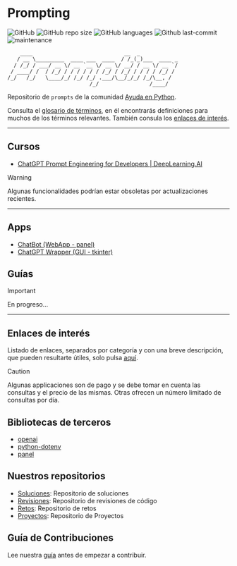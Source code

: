 # Prompting

![GitHub](https://img.shields.io/github/license/AyudaEnPython/prompting)
![GitHub repo size](https://img.shields.io/github/repo-size/AyudaEnPython/prompting)
![GitHub languages](https://img.shields.io/github/languages/top/AyudaEnPython/prompting)
![Github last-commit](https://img.shields.io/github/last-commit/AyudaEnPython/prompting)
![maintenance](https://img.shields.io/maintenance/yes/2024)

        ____                             __  _
       / __ \_________  ____ ___  ____  / /_(_)___  ____ _
      / /_/ / ___/ __ \/ __ `__ \/ __ \/ __/ / __ \/ __ `/
     / ____/ /  / /_/ / / / / / / /_/ / /_/ / / / / /_/ /
    /_/   /_/   \____/_/ /_/ /_/ .___/\__/_/_/ /_/\__, /
                              /_/                /____/

Repositorio de `prompts` de la comunidad [Ayuda en Python](https://www.facebook.com/groups/ayudaenpython/).

Consulta el [glosario de términos](glosario.md), en él encontrarás definiciones para muchos de los términos relevantes.
También consula los [enlaces de interés](enlaces.md).

---

## Cursos

- [ChatGPT Prompt Engineering for Developers | DeepLearning.AI](cursos/chatgpt-prompting-engineering/)

> [!WARNING]
> Algunas funcionalidades podrían estar obsoletas por actualizaciones recientes.

---

## Apps

- [ChatBot (WebApp - panel)](apps/chatbot/)
- [ChatGPT Wrapper (GUI - tkinter)](apps/tkinter_chatgpt_wrapper/)

## Guías

> [!IMPORTANT]
> En progreso...

---

## Enlaces de interés

Listado de enlaces, separados por categoría y con una breve descripción, que pueden resultarte útiles, solo pulsa [aquí](enlaces.md).

> [!CAUTION]
> Algunas applicaciones son de pago y se debe tomar en cuenta las consultas y el precio de las mismas. Otras ofrecen un número limitado de consultas por día.

## Bibliotecas de terceros

- [openai](https://platform.openai.com/docs/api-reference?lang=python)
- [python-dotenv](https://saurabh-kumar.com/python-dotenv/)
- [panel](https://pypi.org/project/panel/)

## Nuestros repositorios

- [Soluciones](https://github.com/AyudaEnPython/Soluciones): Repositorio de soluciones
- [Revisiones](https://github.com/AyudaEnPython/Revisiones): Repositorio de revisiones de código
- [Retos](https://github.com/AyudaEnPython/Retos): Repositorio de retos
- [Proyectos](https://github.com/AyudaEnPython/Proyectos): Repositorio de Proyectos

## Guía de Contribuciones

Lee nuestra [guía](CONTRIBUTING.md) antes de empezar a contribuir.
